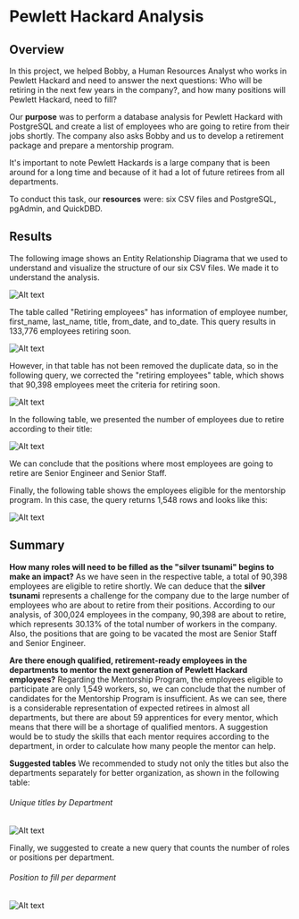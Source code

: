 # Pewlett Hackard Analysis

## Overview
In this project, we helped Bobby, a Human Resources Analyst who works in Pewlett Hackard and need to answer the next questions: Who will be retiring in the next few years in the company?, and how many positions will Pewlett Hackard, need to fill?

Our **purpose** was to perform a database analysis for Pewlett Hackard with PostgreSQL and create a list of employees who are going to retire from their jobs shortly. The company also asks Bobby and us to develop a retirement package and prepare a mentorship program.

It's important to note Pewlett Hackards is a large company that is been around for a long time and because of it had a lot of future retirees from all departments.

To conduct this task, our **resources** were: six CSV files and PostgreSQL, pgAdmin, and QuickDBD.

## Results

The following image shows an Entity Relationship Diagrama that we used to understand and visualize the structure of our six CSV files. We made it to understand the analysis.

![Alt text](/Resources/EmployeeDB.png "imagen1") 

The table called "Retiring employees" has information of employee number, first_name, last_name, title, from_date, and to_date. This query results in 133,776 employees retiring soon.

![Alt text](/Resources/1_retirement.png "imagen2") 

However, in that table has not been removed the duplicate data, so in the following query, we corrected the "retiring employees" table, which shows that 90,398 employees meet the criteria for retiring soon.

![Alt text](/Resources/1_uniquetitles.png "imagen3") 

In the following table, we presented the number of employees due to retire according to their title:

![Alt text](/Resources/1_retiring_titles.png "imagen4") 

We can conclude that the positions where most employees are going to retire are Senior Engineer and Senior Staff.

Finally, the following table shows the employees eligible for the mentorship program. In this case, the query returns 1,548 rows and looks like this:

![Alt text](/Resources/mentonship.png "imagen5") 

## Summary

**How many roles will need to be filled as the "silver tsunami" begins to make an impact?** As we have seen in the respective table, a total of 90,398 employees are eligible to retire shortly. We can deduce that the **silver tsunami** represents a challenge for the company due to the large number of employees who are about to retire from their positions. According to our analysis, of 300,024 employees in the company, 90,398 are about to retire, which represents 30.13% of the total number of workers in the company. Also, the positions that are going to be vacated the most are Senior Staff and Senior Engineer.

**Are there enough qualified, retirement-ready employees in the departments to mentor the next generation of Pewlett Hackard employees?** 
Regarding the Mentorship Program, the employees eligible to participate are only 1,549 workers, so, we can conclude that the number of candidates for the Mentorship Program is insufficient.
As we can see, there is a considerable representation of expected retirees in almost all departments, but there are about 59 apprentices for every mentor, which means that there will be a shortage of qualified mentors. A suggestion would be to study the skills that each mentor requires according to the department, in order to calculate how many people the mentor can help.

**Suggested tables**
We recommended to study not only the titles but also the departments separately for better organization, as shown in the following table:

###### Unique titles by Department
![Alt text](/Resources/title_and_depto.png "imagen6") 

Finally, we suggested to create a new query that counts the number of roles or positions per department.

###### Position to fill per deparment
![Alt text](/Resources/roles.png "imagen7")
